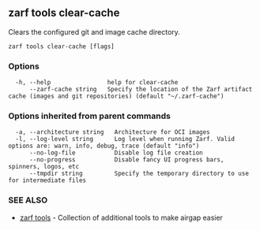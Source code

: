 ## zarf tools clear-cache

Clears the configured git and image cache directory.

```
zarf tools clear-cache [flags]
```

### Options

```
  -h, --help                help for clear-cache
      --zarf-cache string   Specify the location of the Zarf artifact cache (images and git repositories) (default "~/.zarf-cache")
```

### Options inherited from parent commands

```
  -a, --architecture string   Architecture for OCI images
  -l, --log-level string      Log level when running Zarf. Valid options are: warn, info, debug, trace (default "info")
      --no-log-file           Disable log file creation
      --no-progress           Disable fancy UI progress bars, spinners, logos, etc
      --tmpdir string         Specify the temporary directory to use for intermediate files
```

### SEE ALSO

* [zarf tools](zarf_tools.md)	 - Collection of additional tools to make airgap easier

